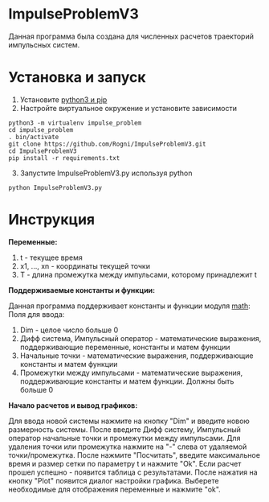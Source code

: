 # ImpulseProblemV3

Данная программа была создана для численных расчетов траекторий импульсных систем. 

Установка и запуск
==================

1) Установите [python3 и pip](https://www.python.org/downloads/)
2) Настройте виртуальное окружение и установите зависимости
```
python3 -m virtualenv impulse_problem
cd impulse_problem
. bin/activate
git clone https://github.com/Rogni/ImpulseProblemV3.git
cd ImpulseProblemV3
pip install -r requirements.txt
```

3) Запустите ImpulseProblemV3.py используя python
```
python ImpulseProblemV3.py
```

Инструкция
==========

**Переменные:**

1) t - текущее время
2) x1, ..., xn - координаты текущей точки
3) T - длина промежутка между импульсами, которому принадлежит t

**Поддерживаемые константы и функции:**

Данная программа поддерживает константы и функции модуля [math](https://docs.python.org/3/library/math.html): 
Поля для ввода:
1) Dim - целое число больше 0
2) Дифф система, Импульсный оператор - математические выражения, поддерживающие переменные, константы и матем функции <br>
3) Начальные точки - математические выражения, поддерживающие константы и матем функции <br>
4) Промежутки между импульсами - математические выражения, поддерживающие константы и матем функции. Должны быть больше 0 
                
**Начало расчетов и вывод графиков:**

Для ввода новой системы нажмите на кнопку "Dim" и введите новою размерность системы. После введите Дифф систему, Импульсный оператор
начальные точки и промежутки между импульсами. Для удаления точки или промежутка нажмите на "-" слева от удаляемой точки/промежутка. 
После нажмите "Посчитать", введите максимальное время и размер сетки по параметру t и нажмите "Ok".
Если расчет прошел успешно - появится таблица с результатами. После нажатия на кнопку "Plot" появится диалог настройки графика. 
Выберете необходимые для отображения переменные и нажмите "ok".
